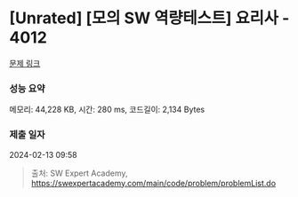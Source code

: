 # [Unrated] [모의 SW 역량테스트] 요리사 - 4012 

[문제 링크](https://swexpertacademy.com/main/code/problem/problemDetail.do?contestProbId=AWIeUtVakTMDFAVH) 

### 성능 요약

메모리: 44,228 KB, 시간: 280 ms, 코드길이: 2,134 Bytes

### 제출 일자

2024-02-13 09:58



> 출처: SW Expert Academy, https://swexpertacademy.com/main/code/problem/problemList.do